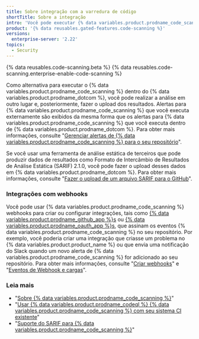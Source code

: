 ```yaml
---
title: Sobre integração com a varredura de código
shortTitle: Sobre a integração
intro: 'Você pode executar {% data variables.product.prodname_code_scanning %} externamente e depois exibir os resultados em {% data variables.product.prodname_dotcom %} ou configurar webhooks que escutem a atividade de {% data variables.product.prodname_code_scanning %} no seu repositório.'
product: '{% data reusables.gated-features.code-scanning %}'
versions:
  enterprise-server: '2.22'
topics:
  - Security
---
```


{% data reusables.code-scanning.beta %}
{% data reusables.code-scanning.enterprise-enable-code-scanning %}

Como alternativa para executar o {% data variables.product.prodname_code_scanning %} dentro do {% data variables.product.prodname_dotcom %}, você pode realizar a análise em outro lugar e, posteriormente, fazer o upload dos resultados. Alertas para {% data variables.product.prodname_code_scanning %} que você executa externamente são exibidos da mesma forma que os alertas para  {% data variables.product.prodname_code_scanning %} que você executa dentro de {% data variables.product.prodname_dotcom %}. Para obter mais informações, consulte "[Gerenciar alertas de {% data variables.product.prodname_code_scanning %} para o seu repositório](/github/finding-security-vulnerabilities-and-errors-in-your-code/managing-code-scanning-alerts-for-your-repository)".

Se você usar uma ferramenta de análise estática de terceiros que pode produzir dados de resultados como Formato de Intercâmbio de Resultados de Análise Estática (SARIF) 2.1.0, você pode fazer o upload desses dados em {% data variables.product.prodname_dotcom %}. Para obter mais informações, consulte "[Fazer o upload de um arquivo SARIF para o GitHub](/github/finding-security-vulnerabilities-and-errors-in-your-code/uploading-a-sarif-file-to-github)".

### Integrações com webhooks

Você pode usar {% data variables.product.prodname_code_scanning %} webhooks para criar ou configurar integrações, tais como [{% data variables.product.prodname_github_app %}s](/apps/building-github-apps/) ou [{% data variables.product.prodname_oauth_app %}s](/apps/building-oauth-apps/), que assinam os eventos {% data variables.product.prodname_code_scanning %} no seu repositório. Por exemplo, você poderia criar uma integração que criasse um problema no {% data variables.product.product_name %} ou que envia uma notificação do Slack quando um novo alerta de {% data variables.product.prodname_code_scanning %} for adicionado ao seu repositório. Para obter mais informações, consulte "[Criar webhooks](/developers/webhooks-and-events/creating-webhooks)" e "[Eventos de Webhook e cargas](/developers/webhooks-and-events/webhook-events-and-payloads#code_scanning_alert)".

### Leia mais

* "[Sobre {% data variables.product.prodname_code_scanning %}](/github/finding-security-vulnerabilities-and-errors-in-your-code/about-code-scanning)"
* "[Usar {% data variables.product.prodname_codeql %} {% data variables.product.prodname_code_scanning %} com seu sistema CI existente](/github/finding-security-vulnerabilities-and-errors-in-your-code/using-codeql-code-scanning-with-your-existing-ci-system)"
* "[Suporte do SARIF para {% data variables.product.prodname_code_scanning %}](/github/finding-security-vulnerabilities-and-errors-in-your-code/sarif-support-for-code-scanning)"
